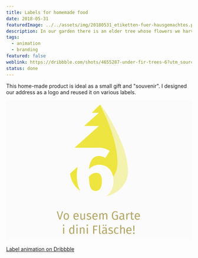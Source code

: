 ```yaml
---
title: Labels for homemade food
date: 2018-05-31
featuredImage: ../../assets/img/20180531_etiketten-fuer-hausgemachtes.png
description: In our garden there is an elder tree whose flowers we harvest every year and make syrup from. We also process other things that grow in our garden.
tags:
  - animation
  - branding
featured: false
weblink: https://dribbble.com/shots/4655287-under-fir-trees-6?utm_source=Clipboard_Shot&utm_campaign=pixelstrolch&utm_content=under%20fir%20trees%206&utm_medium=Social_Share
status: done
---
```

This home-made product is ideal as a small gift and "souvenir". I designed our address as a logo and reused it on various labels.

![Created labels. GIF animation](../../assets/img/20180531_etiketten-fuer-hausgemachtes_1.gif)

[Label animation on Dribbble](https://dribbble.com/shots/4655287-under-fir-trees-6?utm_source=Clipboard_Shot&utm_campaign=pixelstrolch&utm_content=under%20fir%20trees%206&utm_medium=Social_Share)
